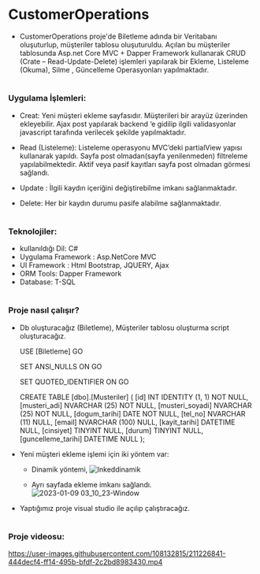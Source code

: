 # CustomerOperations

- CustomerOperations proje'de Biletleme adında bir Veritabanı oluşuturlup, müşteriler tablosu oluşuturuldu. Açılan bu müşteriler tablosunda Asp.net Core MVC  + Dapper Framework kullanarak CRUD (Crate – Read-Update-Delete) işlemleri yapılarak bir Ekleme, Listeleme (Okuma), Silme , Güncelleme  Operasyonları yapılmaktadır.

#

### Uygulama İşlemleri:
- Creat: Yeni müşteri ekleme sayfasıdır. Müşterileri bir arayüz üzerinden ekleyebilir. Ajax post yapılarak backend ‘e gidilip ilgili validasyonlar javascript tarafında verilecek şekilde  yapılmaktadır.

- Read (Listeleme):  Listeleme operasyonu  MVC’deki partialView yapısı kullanarak yapıldı. Sayfa post olmadan(sayfa yenilenmeden) filtreleme yapılabilmektedir. Aktif veya pasif kayıtları sayfa post olmadan görmesi sağlandı.

- Update :  İlgili kaydın içeriğini değiştirebilme imkanı sağlanmaktadır.

- Delete: Her bir kaydın durumu pasife alabilme sağlanmaktadır.

#

### Teknolojiler:
  - kullanıldığı Dil: C#
  - Uygulama Framework :  Asp.NetCore MVC 
  - UI  Framework : Html Bootstrap, JQUERY, Ajax 
  - ORM Tools: Dapper Framework
  - Database: T-SQL
  
  #
  
  ### Proje nasıl çalışır?
   - Db oluşturacağız (Biletleme), Müşteriler tablosu oluşturma script oluşturacağız.
   
      USE [Biletleme]
      GO


      SET ANSI_NULLS ON
      GO

      SET QUOTED_IDENTIFIER ON
      GO

      CREATE TABLE [dbo].[Musteriler] (
          [id]                INT            IDENTITY (1, 1) NOT NULL,
          [musteri_adi]       NVARCHAR (25)  NOT NULL,
          [musteri_soyadi]    NVARCHAR (25)  NOT NULL,
          [dogum_tarihi]      DATE           NOT NULL,
          [tel_no]            NVARCHAR (11)  NULL,
          [email]             NVARCHAR (100) NULL,
          [kayit_tarihi]      DATETIME       NULL,
          [cinsiyet]          TINYINT        NULL,
          [durum]             TINYINT        NULL,
          [guncelleme_tarihi] DATETIME       NULL
      );
      
   - Yeni müşteri ekleme işlemi için iki yöntem var:
     - Dinamik yöntemi,
       ![Inkeddinamik](https://user-images.githubusercontent.com/108132815/211225656-de1dfc10-a22d-4f3c-a044-6d84d7b59d80.jpg)
       
     - Ayrı sayfada ekleme imkanı sağlandı.
       ![2023-01-09 03_10_23-Window](https://user-images.githubusercontent.com/108132815/211225806-704e2378-004a-45fd-a7a1-033df011b13d.png)
      
      
   - Yaptığımız proje visual studio ile açılıp çalıştıracağız.

#

### Proje videosu:
https://user-images.githubusercontent.com/108132815/211226841-444decf4-ff14-495b-bfdf-2c2bd8983430.mp4

     



 

     

